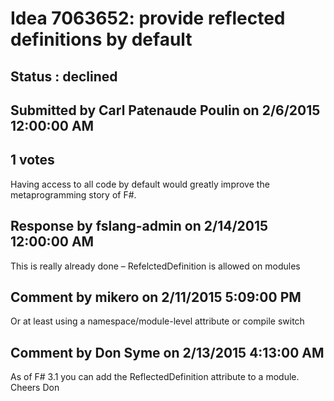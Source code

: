 # Idea 7063652: provide reflected definitions by default #

## Status : declined

## Submitted by Carl Patenaude Poulin on 2/6/2015 12:00:00 AM

## 1 votes

Having access to all code by default would greatly improve the metaprogramming story of F#.

## Response by fslang-admin on 2/14/2015 12:00:00 AM

This is really already done – RefelctedDefinition is allowed on modules


## Comment by mikero on 2/11/2015 5:09:00 PM

Or at least using a namespace/module-level attribute or compile switch

## Comment by Don Syme on 2/13/2015 4:13:00 AM

As of F# 3.1 you can add the ReflectedDefinition attribute to a module.
Cheers
Don
